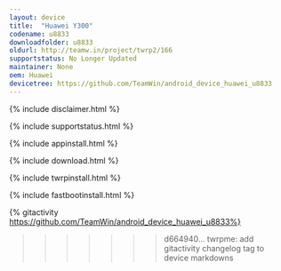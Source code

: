 ```yaml
---
layout: device
title:  "Huawei Y300"
codename: u8833
downloadfolder: u8833
oldurl: http://teamw.in/project/twrp2/166
supportstatus: No Longer Updated
maintainer: None
oem: Huawei
devicetree: https://github.com/TeamWin/android_device_huawei_u8833
---
```


{% include disclaimer.html %}

{% include supportstatus.html %}

{% include appinstall.html %}

{% include download.html %}

{% include twrpinstall.html %}

{% include fastbootinstall.html %}

{% gitactivity  https://github.com/TeamWin/android_device_huawei_u8833%}
>>>>>>> d664940... twrpme: add gitactivity changelog tag to device markdowns
